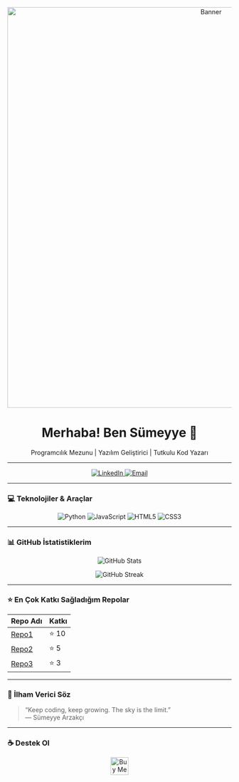 <p align="center">
  <img src="https://your-banner-url.com/banner.png" alt="Banner" width="900"/>
</p>

<h1 align="center">Merhaba! Ben Sümeyye 👋</h1>
<p align="center">Programcılık Mezunu | Yazılım Geliştirici | Tutkulu Kod Yazarı</p>

---

<p align="center">
  <a href="https://linkedin.com/in/sumeyyearzakci" target="_blank">
    <img src="https://img.shields.io/badge/LinkedIn-%230077B5.svg?style=for-the-badge&logo=linkedin&logoColor=white" alt="LinkedIn"/>
  </a>
  <a href="mailto:sumeyyearzakci@example.com" target="_blank">
    <img src="https://img.shields.io/badge/Email-D14836?style=for-the-badge&logo=gmail&logoColor=white" alt="Email"/>
  </a>
</p>

---

### 💻 Teknolojiler & Araçlar

<p align="center">
  <img alt="Python" src="https://img.shields.io/badge/Python-3670A0?style=for-the-badge&logo=python&logoColor=ffdd54" />
  <img alt="JavaScript" src="https://img.shields.io/badge/JavaScript-F7DF1E?style=for-the-badge&logo=javascript&logoColor=black" />
  <img alt="HTML5" src="https://img.shields.io/badge/HTML5-E34F26?style=for-the-badge&logo=html5&logoColor=white" />
  <img alt="CSS3" src="https://img.shields.io/badge/CSS3-1572B6?style=for-the-badge&logo=css3&logoColor=white" />
  <!-- İstersen buraya daha fazla teknoloji ekleyebilirsin -->
</p>

---

### 📊 GitHub İstatistiklerim

<p align="center">
  <img src="https://github-readme-stats.vercel.app/api?username=sumeyyearzakci&show_icons=true&theme=dark" alt="GitHub Stats" />
</p>

<p align="center">
  <img src="https://github-readme-streak-stats.herokuapp.com/?user=sumeyyearzakci&theme=dark" alt="GitHub Streak" />
</p>

---

### ⭐ En Çok Katkı Sağladığım Repolar

| Repo Adı | Katkı |
|---------|-------|
| [Repo1](https://github.com/sumeyyearzakci/repo1) | ⭐ 10 |
| [Repo2](https://github.com/sumeyyearzakci/repo2) | ⭐ 5 |
| [Repo3](https://github.com/sumeyyearzakci/repo3) | ⭐ 3 |

---

### 💬 İlham Verici Söz

> “Keep coding, keep growing. The sky is the limit.”  
> — Sümeyye Arzakçı

---

### ☕ Destek Ol

<p align="center">
  <a href="https://www.buymeacoffee.com/sumeyyearzakci" target="_blank">
    <img src="https://cdn.buymeacoffee.com/buttons/v2/default-yellow.png" alt="Buy Me A Coffee" style="height: 40px;" />
  </a>
</p>
